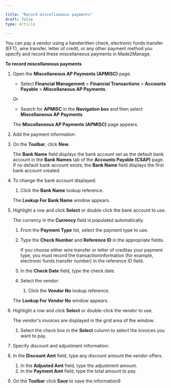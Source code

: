 ```yaml
---  

title: "Record miscellaneous payments"  
draft: false 
type: Article

---
```


You can pay a vendor using a handwritten check, electronic funds transfer (EFT), wire transfer, letter of credit, or any other payment method you specify and record these miscellaneous payments in Made2Manage.

**To record miscellaneous payments**

1.  Open the **Miscellaneous AP Payments (APMISC)** page.

    - Select **Financial Management** > **Financial Transactions** > **Accounts Payable** > **Miscellaneous AP Payments**.

    Or

    - Search for **APMISC** in the **Navigation box** and then select **Miscellaneous AP Payments**

    The **Miscellaneous AP Payments (APMISC)** page appears.

2.  Add the payment information:

3.  On the **Toolbar**, click **New**.

    The **Bank Name** field displays the bank account set as the default bank account in the **Bank Names** tab of the **Accounts Payable (CSAP)** page. If no default bank account exists, the **Bank Name** field displays the first bank account created.

4.  To change the bank account displayed:

    1.  Click the **Bank Name** lookup reference.

    The **Lookup For Bank Name** window appears.

5.  Highlight a row and click **Select** or double click the bank account to use.

    The currency in the **Currency** field is populated automatically.

    1.  From the **Payment Type** list, select the payment type to use.

    2.  Type the **Check Number** and **Reference ID** in the appropriate fields.

        If you choose either wire transfer or letter of creditas your payment type, you must record the transactioninformation (for example, electronic funds transfer number) in the reference ID field.

    3.  In the **Check Date** field, type the check date.

    4.  Select the vendor:
        1.  Click the **Vendor No** lookup reference.

    The **Lookup For Vendor No** window appears.

6.  Highlight a row and click **Select** or double-click the vendor to use.

    The vendor's invoices are displayed in the grid area of the window.

    1.  Select the check box in the **Select** column to select the invoices you want to pay.

7.  Specify discount and adjustment information:

8.  In the **Discount Amt** field, type any discount amount the vendor offers.

    1.  In the **Adjusted Amt** field, type the adjustment amount.
    2.  In the **Payment Amt** field, type the total amount to pay.

9.  On the **Toolbar** click **Save** to save the information9